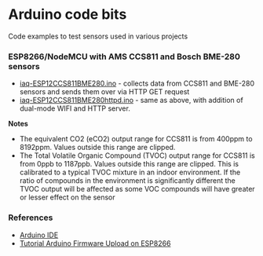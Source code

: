 # Arduino code bits
Code examples to test sensors used in various projects

### ESP8266/NodeMCU with AMS CCS811 and Bosch BME-280 sensors

- [iaq-ESP12CCS811BME280.ino](https://github.com/skitsanos/arduino/blob/master/iaq-ESP12CCS811BME280.ino) - collects data from CCS811 and BME-280 sensors and sends them over via HTTP GET request
- [iaq-ESP12CCS811BME280httpd.ino](https://github.com/skitsanos/arduino/blob/master/iaq-ESP12CCS811BME280httpd.ino) - same as above, with addition of dual-mode WIFI and HTTP server.

**Notes**
- The equivalent CO2 (eCO2) output range for CCS811 is from 400ppm to 8192ppm. Values outside this range are clipped.
- The Total Volatile Organic Compound (TVOC) output range for CCS811 is from 0ppb to 1187ppb. Values outside this range are clipped. This is calibrated to a typical TVOC mixture in an indoor environment. If the ratio of compounds in the environment is significantly different the TVOC output will be affected as some VOC compounds will have greater or lesser effect on the sensor


### References

- [Arduino IDE](https://www.arduino.cc/en/Main/Software)
- [Tutorial Arduino Firmware Upload on ESP8266](http://www.esp8266.nu/index.php/Tutorial_Arduino_Firmware_Upload)
